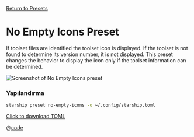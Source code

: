 [Return to Presets](./README.md#no-empty-icons)

# No Empty Icons Preset

If toolset files are identified the toolset icon is displayed. If the toolset is not found to determine its version number, it is not displayed. This preset changes the behavior to display the icon only if the toolset information can be determined.

![Screenshot of No Empty Icons preset](/presets/img/no-empty-icons.png)

### Yapılandırma

```sh
starship preset no-empty-icons -o ~/.config/starship.toml
```

[Click to download TOML](/presets/toml/no-empty-icons.toml)

@[code](../../.vuepress/public/presets/toml/no-empty-icons.toml)
